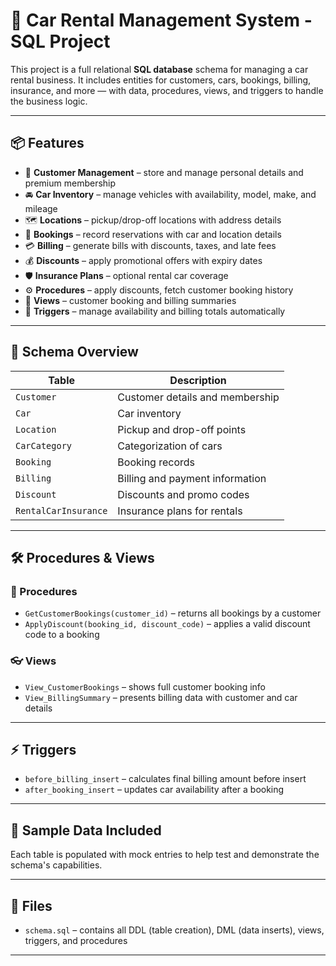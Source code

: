 # 🚗 Car Rental Management System - SQL Project

This project is a full relational **SQL database** schema for managing a car rental business. It includes entities for customers, cars, bookings, billing, insurance, and more — with data, procedures, views, and triggers to handle the business logic.

---

## 📦 Features

- 👥 **Customer Management** – store and manage personal details and premium membership
- 🚘 **Car Inventory** – manage vehicles with availability, model, make, and mileage
- 🗺️ **Locations** – pickup/drop-off locations with address details
- 📅 **Bookings** – record reservations with car and location details
- 💳 **Billing** – generate bills with discounts, taxes, and late fees
- 💰 **Discounts** – apply promotional offers with expiry dates
- 🛡️ **Insurance Plans** – optional rental car coverage
- ⚙️ **Procedures** – apply discounts, fetch customer booking history
- 👀 **Views** – customer booking and billing summaries
- 🚨 **Triggers** – manage availability and billing totals automatically

---

## 🧱 Schema Overview

| Table               | Description                        |
|--------------------|------------------------------------|
| `Customer`          | Customer details and membership    |
| `Car`               | Car inventory                      |
| `Location`          | Pickup and drop-off points         |
| `CarCategory`       | Categorization of cars             |
| `Booking`           | Booking records                    |
| `Billing`           | Billing and payment information    |
| `Discount`          | Discounts and promo codes          |
| `RentalCarInsurance`| Insurance plans for rentals        |

---

## 🛠️ Procedures & Views

### 📌 Procedures

- `GetCustomerBookings(customer_id)` – returns all bookings by a customer
- `ApplyDiscount(booking_id, discount_code)` – applies a valid discount code to a booking

### 👓 Views

- `View_CustomerBookings` – shows full customer booking info
- `View_BillingSummary` – presents billing data with customer and car details

---

## ⚡ Triggers

- `before_billing_insert` – calculates final billing amount before insert
- `after_booking_insert` – updates car availability after a booking

---

## 🧪 Sample Data Included

Each table is populated with mock entries to help test and demonstrate the schema's capabilities.

---

## 📂 Files

- `schema.sql` – contains all DDL (table creation), DML (data inserts), views, triggers, and procedures

---

